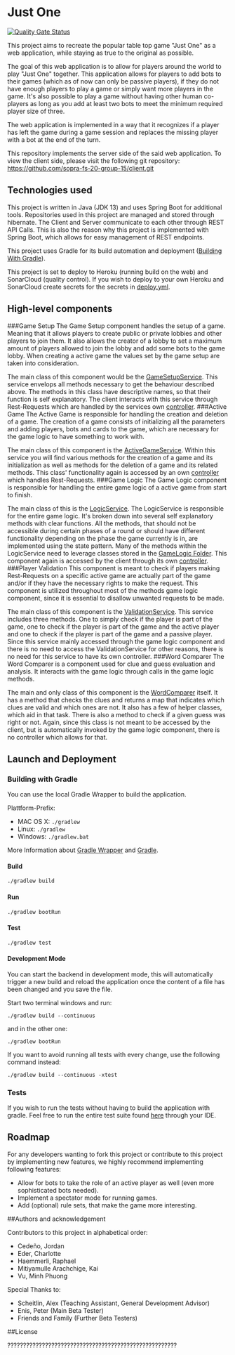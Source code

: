 # Just One
[![Quality Gate Status](https://sonarcloud.io/api/project_badges/measure?project=sopra-fs-20-group-15_server&metric=alert_status)](https://sonarcloud.io/dashboard?id=sopra-fs-20-group-15_server)

This project aims to recreate the popular table top game "Just One" as a web application, while staying as true to the original as possible. 

The goal of this web application is to allow for players around the world to play "Just One" together. This application  allows for players to add bots to their games (which as of now can only be passive players), if they do not have enough players to play a game or simply want more players in the game. It's also possible to play a game without having other human co-players as long as you add at least two bots to meet the minimum required player size of three.

The web application is implemented in a way that it recognizes if a player has left the game during a game session and replaces the missing player with a bot at the end of the turn.

This repository implements the server side of the said web application. To view the client side, please visit the following git repository: https://github.com/sopra-fs-20-group-15/client.git

## Technologies used

This project is written in Java (JDK 13) and uses Spring Boot for additional tools. Repositories used in this project are managed and stored through hibernate. The Client and Server communicate to each other through REST API Calls. This is also the reason why this project is implemented with Spring Boot, which allows for easy management of REST endpoints.

This project uses Gradle for its build automation and deployment ([Building With Gradle](#building-with-gradle)).

This project is set to deploy to Heroku (running build on the web) and SonarCloud (quality control). If you wish to deploy to your own Heroku and SonarCloud create secrets for the secrets in [deploy.yml](.github/workflows/deploy.yml).

## High-level components

###Game Setup
The Game Setup component handles the setup of a game. Meaning that it allows players to create public or private lobbies and other players to join them. It also allows the creator of a lobby to set a maximum amount of players allowed to join the lobby and add some bots to the game lobby. When creating a active game the values set by the game setup are taken into consideration.

The main class of this component would be the [GameSetupService](src/main/java/ch/uzh/ifi/seal/soprafs20/service/GameSetUpService.java). This service envelops all methods necessary to get the behaviour described above. The methods in this class have descriptive names, so that their function is self explanatory. The client interacts with this service through Rest-Requests which are handled by the services own [controller](src/main/java/ch/uzh/ifi/seal/soprafs20/controller/GameSetUpController.java).
###Active Game
The Active Game is responsible for handling the creation and deletion of a game. The creation of a game consists of initializing all the parameters and adding players, bots and cards to the game, which are necessary for the game logic to have something to work with.

The main class of this component is the [ActiveGameService](src/main/java/ch/uzh/ifi/seal/soprafs20/service/ActiveGameService.java). Within this service you will find various methods for the creation of a game and its initialization as well as methods for the deletion of a game and its related methods. This class' functionality again is accessed by an own [controller](src/main/java/ch/uzh/ifi/seal/soprafs20/controller/ActiveGamesController.java) which handles Rest-Requests.
###Game Logic
The Game Logic component is responsible for handling the entire game logic of a active game from start to finish.

The main class of this is the [LogicService](src/main/java/ch/uzh/ifi/seal/soprafs20/service/LogicService.java). The LogicService is responsible for the entire game logic. It's broken down into several self explanatory methods with clear functions. All the methods, that should not be accessible during certain phases of a round or should have different functionality depending on the phase the game currently is in, are implemented using the state pattern. Many of the methods within the LogicService need to leverage classes stored in the [GameLogic Folder](src/main/java/ch/uzh/ifi/seal/soprafs20/GameLogic). This component again is accessed by the client through its own [controller](src/main/java/ch/uzh/ifi/seal/soprafs20/controller/LogicController.java). 
###Player Validation
This component is meant to check if players making Rest-Requests on a specific active game are actually part of the game and/or if they have the necessary rights to make the request. This component is utilized throughout most of the methods game logic component, since it is essential to disallow unwanted requests to be made.

The main class of this component is the [ValidationService](src/main/java/ch/uzh/ifi/seal/soprafs20/service/ValidationService.java). This service includes three methods. One to simply check if the player is part of the game, one to check if the player is part of the game and the active player and one to check if the player is part of the game and a passive player. Since this service mainly accessed through the game logic component and there is no need to access the ValidationService for other reasons, there is no need for this service to have its own controller.
###Word Comparer
The Word Comparer is a component used for clue and guess evaluation and analysis. It interacts with the game logic through calls in the game logic methods.

The main and only class of this component is the [WordComparer](src/main/java/ch/uzh/ifi/seal/soprafs20/GameLogic/WordComparer.java) itself. It has a method that checks the clues and returns a  map that indicates which clues are valid and which ones are not. It also has a few of helper classes, which aid in that task. There is also a method to check if a given guess was right or not. Again, since this class is not meant to be accessed by the client, but is automatically invoked by the game logic component, there is no controller which allows for that.

## Launch and Deployment

### Building with Gradle 

You can use the local Gradle Wrapper to build the application.

Plattform-Prefix:

-   MAC OS X: `./gradlew`
-   Linux: `./gradlew`
-   Windows: `./gradlew.bat`

More Information about [Gradle Wrapper](https://docs.gradle.org/current/userguide/gradle_wrapper.html) and [Gradle](https://gradle.org/docs/).

#### Build

```bash
./gradlew build
```

#### Run

```bash
./gradlew bootRun
```

#### Test

```bash
./gradlew test
```

#### Development Mode

You can start the backend in development mode, this will automatically trigger a new build and reload the application
once the content of a file has been changed and you save the file.

Start two terminal windows and run:

`./gradlew build --continuous`

and in the other one:

`./gradlew bootRun`

If you want to avoid running all tests with every change, use the following command instead:

`./gradlew build --continuous -xtest`

### Tests
If you wish to run the tests without having to build the application with gradle. Feel free to run the entire test suite found [here](src/test) through your IDE.

## Roadmap
For any developers wanting to fork this project or contribute to this project by implementing new features, we highly recommend implementing following features:

* Allow for bots to take the role of an active player as well (even more sophisticated bots needed).
* Implement a spectator mode for running games.
* Add (optional) rule sets, that make the game more interesting.

##Authors and acknowledgement

Contributors to this project in alphabetical order:

* Cedeño, Jordan
* Eder, Charlotte
* Haemmerli, Raphael
* Mitiyamulle Arachchige, Kai
* Vu, Minh Phuong


Special Thanks to:
* Scheitlin, Alex (Teaching Assistant, General Development Advisor)
* Enis, Peter (Main Beta Tester)
* Friends and Family (Further Beta Testers)

##License

??????????????????????????????????????????????????????



